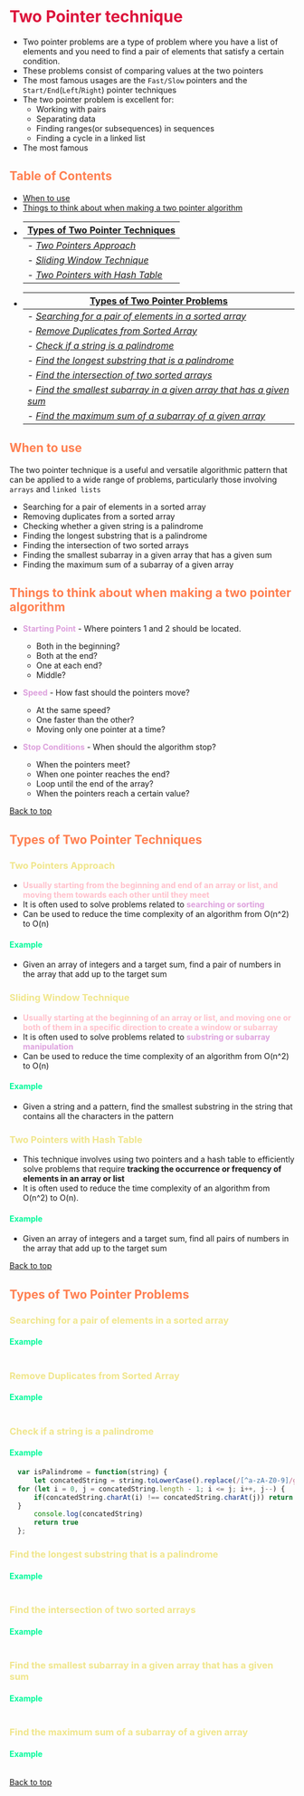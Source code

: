 <style>
r { color: Crimson }
o { color: Coral }
y { color: Khaki }
g { color: MediumSpringGreen }
b { color: SkyBlue }
i { color: Violet }
h { color:  Plum }
hh { color: Pink }
</style>

# <r>Two Pointer technique</r>

* Two pointer problems are a type of problem where you have a list of elements and you need to find a pair of elements that satisfy a certain condition.
* These problems consist of comparing values at the two pointers
* The most famous usages are the `Fast/Slow` pointers and the `Start/End`(`Left`/`Right`) pointer techniques
* The two pointer problem is excellent for:
  * Working with pairs
  * Separating data
  * Finding ranges(or subsequences) in sequences
  * Finding a cycle in a linked list
* The most famous
## <o>Table of Contents</o>

* [When to use](#when-to-use)
* [Things to think about when making a two pointer algorithm](#things-to-think-about-when-making-a-two-pointer-algorithm)
* | **[Types of Two Pointer Techniques](#types-of-two-pointer-techniques)** |
  | --------------------------------- |
  | - *[Two Pointers Approach](#two-pointers-approach)* |
  | - *[Sliding Window Technique](#sliding-window-technique)* |
  | - *[Two Pointers with Hash Table](#two-pointers-with-hash-table)* |
* | **[Types of Two Pointer Problems](#types-of-two-pointer-problems)** |
  | --------------------------------- |
  | - *[Searching for a pair of elements in a sorted array](#searching-for-a-pair-of-elements-in-a-sorted-array)* |
  | - *[Remove Duplicates from Sorted Array](#remove-duplicates-from-sorted-array)* |
  | - *[Check if a string is a palindrome](#check-if-a-string-is-a-palindrome)* |
  | - *[Find the longest substring that is a palindrome](#find-the-longest-substring-that-is-a-palindrome)* |
  | - *[Find the intersection of two sorted arrays](#find-the-intersection-of-two-sorted-arrays)* |
  | - *[Find the smallest subarray in a given array that has a given sum](#find-the-smallest-subarray-in-a-given-array-that-has-a-given-sum)* |
  | - *[Find the maximum sum of a subarray of a given array](#find-the-maximum-sum-of-a-subarray-of-a-given-array)* |
## <o>When to use<o/>

The two pointer technique is a useful and versatile algorithmic pattern that can be applied to a wide range of problems, particularly those involving ```arrays``` and ```linked lists```

* Searching for a pair of elements in a sorted array
* Removing duplicates from a sorted array
* Checking whether a given string is a palindrome
* Finding the longest substring that is a palindrome
* Finding the intersection of two sorted arrays
* Finding the smallest subarray in a given array that has a given sum
* Finding the maximum sum of a subarray of a given array

## <o>Things to think about when making a two pointer algorithm</o>

* <h>**Starting Point**</h> - Where pointers 1 and 2 should be located. 
  * Both in the beginning?
  * Both at the end?
  * One at each end?
  * Middle?

* <h>**Speed**</h> - How fast should the pointers move?
  * At the same speed?
  * One faster than the other?
  * Moving only one pointer at a time?

* <h>**Stop Conditions**</h> - When should the algorithm stop?
  * When the pointers meet?
  * When one pointer reaches the end?
  * Loop until the end of the array?
  * When the pointers reach a certain value?

[Back to top](#table-of-contents)
## <o>Types of Two Pointer Techniques</o>

### <y>Two Pointers Approach</y>

* <hh>**Usually starting from the beginning and end of an array or list, and moving them towards each other until they meet**</hh>
* It is often used to solve problems related to <h>**searching or sorting**</h>
* Can be used to reduce the time complexity of an algorithm from O(n^2) to O(n)

#### <g>Example</g>

* Given an array of integers and a target sum, find a pair of numbers in the array that add up to the target sum

### <y>Sliding Window Technique</y>

* <hh>**Usually starting at the beginning of an array or list, and moving one or both of them in a specific direction to create a window or subarray**</hh>
* It is often used to solve problems related to <h>**substring or subarray manipulation**</h>
* Can be used to reduce the time complexity of an algorithm from O(n^2) to O(n)

#### <g>Example</g>

* Given a string and a pattern, find the smallest substring in the string that contains all the characters in the pattern

### <y>Two Pointers with Hash Table</y>

* This technique involves using two pointers and a hash table to efficiently solve problems that require **tracking the occurrence or frequency of elements in an array or list**
* It is often used to reduce the time complexity of an algorithm from O(n^2) to O(n).

#### <g>Example</g>

* Given an array of integers and a target sum, find all pairs of numbers in the array that add up to the target sum

[Back to top](#table-of-contents)
## <o>Types of Two Pointer Problems</o>

### <y>Searching for a pair of elements in a sorted array</y>
#### <g>Example</g>

```javascript

```
### <y>Remove Duplicates from Sorted Array</y>
#### <g>Example</g>

```javascript

```
### <y>Check if a string is a palindrome</y>
#### <g>Example</g>

```javascript
  var isPalindrome = function(string) {
      let concatedString = string.toLowerCase().replace(/[^a-zA-Z0-9]/gi,'')
  for (let i = 0, j = concatedString.length - 1; i <= j; i++, j--) {
      if(concatedString.charAt(i) !== concatedString.charAt(j)) return false
  }
      console.log(concatedString)
      return true
  };
```

### <y>Find the longest substring that is a palindrome</y>
#### <g>Example</g>

```javascript

```

### <y>Find the intersection of two sorted arrays</y>
#### <g>Example</g>

```javascript

```

### <y>Find the smallest subarray in a given array that has a given sum</y>
#### <g>Example</g>

```javascript

```

### <y>Find the maximum sum of a subarray of a given array</y>
#### <g>Example</g>

```javascript

```

[Back to top](#table-of-contents)
